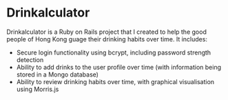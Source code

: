 Drinkalculator
==============

Drinkalculator is a Ruby on Rails project that I created to help the good people of Hong Kong guage their drinking habits over time.  It includes:

- Secure login functionality using bcrypt, including password strength detection
- Ability to add drinks to the user profile over time (with information being stored in a Mongo database)
- Ability to review drinking habits over time, with graphical visualisation using Morris.js
